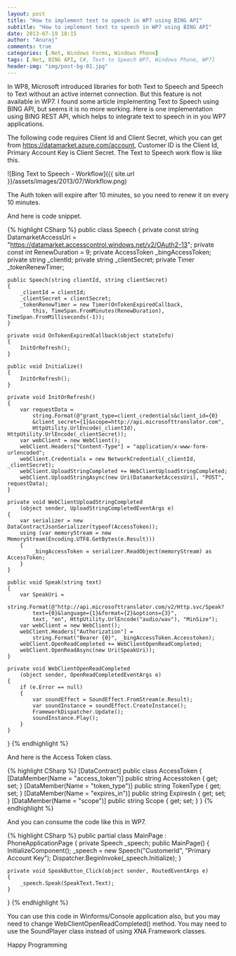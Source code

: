 ```yaml
---
layout: post
title: "How to implement text to speech in WP7 using BING API"
subtitle: "How to implement text to speech in WP7 using BING API"
date: 2013-07-19 18:15
author: "Anuraj"
comments: true
categories: [.Net, Windows Forms, Windows Phone]
tags: [.Net, BING API, C#, Text to Speech WP7, Windows Phone, WP7]
header-img: "img/post-bg-01.jpg"
---
```

In WP8, Microsoft introduced libraries for both Text to Speech and Speech to Text without an active internet connection. But this feature is not available in WP7. I found some article implementing Text to Speech using BING API, but seems it is no more working. Here is one implementation using BING REST API, which helps to integrate text to speech in in you WP7 applications.

The following code requires Client Id and Client Secret, which you can get from https://datamarket.azure.com/account, Customer ID is the Client Id, Primary Account Key is Client Secret. The Text to Speech work flow is like this.

![Bing Text to Speech - Workflow]({{ site.url }}/assets/images/2013/07/Workflow.png)

The Auth token will expire after 10 minutes, so you need to renew it on every 10 minutes. 

And here is code snippet.

{% highlight CSharp %}
public class Speech
{
    private const string DatamarketAccessUri 
        = "https://datamarket.accesscontrol.windows.net/v2/OAuth2-13";
    private const int RenewDuration = 9;
    private AccessToken _bingAccessToken;
    private string _clientId;
    private string _clientSecret;
    private Timer _tokenRenewTimer;

    public Speech(string clientId, string clientSecret)
    {
        _clientId = clientId;
        _clientSecret = clientSecret;
        _tokenRenewTimer = new Timer(OnTokenExpiredCallback,
            this, TimeSpan.FromMinutes(RenewDuration), TimeSpan.FromMilliseconds(-1));
    }

    private void OnTokenExpiredCallback(object stateInfo)
    {
        InitOrRefresh();
    }

    public void Initialize()
    {
        InitOrRefresh();
    }

    private void InitOrRefresh()
    {
        var requestData = 
            string.Format(@"grant_type=client_credentials&client_id={0}
            &client_secret={1}&scope=http://api.microsofttranslator.com",
            HttpUtility.UrlEncode(_clientId), HttpUtility.UrlEncode(_clientSecret));
        var webClient = new WebClient();
        webClient.Headers["Content-Type"] = "application/x-www-form-urlencoded";
        webClient.Credentials = new NetworkCredential(_clientId, _clientSecret);
        webClient.UploadStringCompleted += WebClientUploadStringCompleted;
        webClient.UploadStringAsync(new Uri(DatamarketAccessUri), "POST", requestData);
    }

    private void WebClientUploadStringCompleted
        (object sender, UploadStringCompletedEventArgs e)
    {
        var serializer = new DataContractJsonSerializer(typeof(AccessToken));
        using (var memoryStream = new MemoryStream(Encoding.UTF8.GetBytes(e.Result)))
        {
            _bingAccessToken = serializer.ReadObject(memoryStream) as AccessToken;
        }
    }

    public void Speak(string text)
    {
        var SpeakUri = 
            string.Format(@"http://api.microsofttranslator.com/v2/Http.svc/Speak?
            text={0}&language={1}&format={2}&options={3}",
            text, "en", HttpUtility.UrlEncode("audio/wav"), "MinSize");
        var webClient = new WebClient();
        webClient.Headers["Authorization"] = 
            string.Format("Bearer {0}", _bingAccessToken.Accesstoken);
        webClient.OpenReadCompleted += WebClientOpenReadCompleted;
        webClient.OpenReadAsync(new Uri(SpeakUri));
    }

    private void WebClientOpenReadCompleted
        (object sender, OpenReadCompletedEventArgs e)
    {
        if (e.Error == null)
        {
            var soundEffect = SoundEffect.FromStream(e.Result);
            var soundInstance = soundEffect.CreateInstance();
            FrameworkDispatcher.Update();
            soundInstance.Play();
        }
    }
}
{% endhighlight %}

And here is the Access Token class.

{% highlight CSharp %}
[DataContract]
public class AccessToken
{
    [DataMember(Name = "access_token")]
    public string Accesstoken { get; set; }
    [DataMember(Name = "token_type")]
    public string TokenType { get; set; }
    [DataMember(Name = "expires_in")]
    public string ExpiresIn { get; set; }
    [DataMember(Name = "scope")]
    public string Scope { get; set; }
}
{% endhighlight %}

And you can consume the code like this in WP7.

{% highlight CSharp %}
public partial class MainPage : PhoneApplicationPage
{
    private Speech _speech;
    public MainPage()
    {
        InitializeComponent();
        _speech = new Speech("CustomerId", "Primary Account Key");
        Dispatcher.BeginInvoke(_speech.Initialize);
    }

    private void SpeakButton_Click(object sender, RoutedEventArgs e)
    {
        _speech.Speak(SpeakText.Text);
    }
}
{% endhighlight %}

You can use this code in Winforms/Console application also, but you may need to change WebClientOpenReadCompleted() method. You may need to use the SoundPlayer class instead of using XNA Framework classes.

Happy Programming
